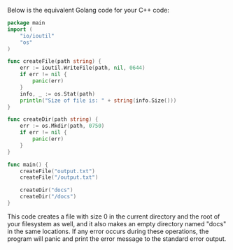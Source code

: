 Below is the equivalent Golang code for your C++ code:

```go
package main
import (
	"io/ioutil"
	"os"
)

func createFile(path string) {
	err := ioutil.WriteFile(path, nil, 0644)
	if err != nil {
		panic(err)
	}
	info, _ := os.Stat(path)
	println("Size of file is: " + string(info.Size()))
}

func createDir(path string) {
	err := os.Mkdir(path, 0750)
	if err != nil {
		panic(err)
	}
}

func main() {
	createFile("output.txt")
	createFile("/output.txt")

	createDir("docs")
	createDir("/docs")
}
```
This code creates a file with size 0 in the current directory and the root of your filesystem as well, and it also makes an empty directory named "docs" in the same locations. If any error occurs during these operations, the program will panic and print the error message to the standard error output.
